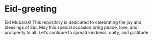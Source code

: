 # Eid-greeting
Eid Mubarak!  This repository is dedicated to celebrating the joy and blessings of Eid. May this special occasion bring peace, love, and prosperity to all. Let’s continue to spread kindness, unity, and gratitude

